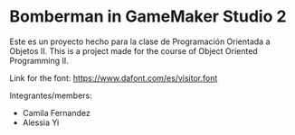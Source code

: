 # Bomberman in GameMaker Studio 2

Este es un proyecto hecho para la clase de Programación Orientada a Objetos II.
This is a project made for the course of Object Oriented Programming II.

Link for the font: https://www.dafont.com/es/visitor.font

Integrantes/members:
- Camila Fernandez
- Alessia Yi
